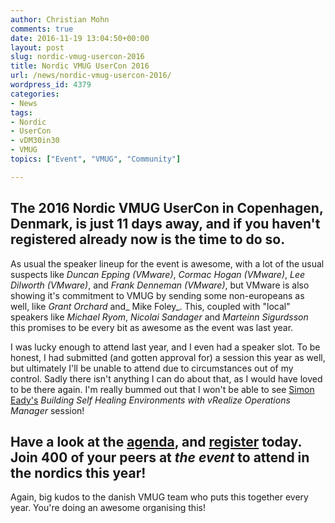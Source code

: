 ```yaml
---
author: Christian Mohn
comments: true
date: 2016-11-19 13:04:50+00:00
layout: post
slug: nordic-vmug-usercon-2016
title: Nordic VMUG UserCon 2016
url: /news/nordic-vmug-usercon-2016/
wordpress_id: 4379
categories:
- News
tags:
- Nordic
- UserCon
- vDM30in30
- VMUG
topics: ["Event", "VMUG", "Community"]

---
```



## The 2016 Nordic VMUG UserCon in Copenhagen, Denmark, is just 11 days away, and if you haven't registered already now is the time to do so.



As usual the speaker lineup for the event is awesome, with a lot of the usual suspects like _Duncan Epping (VMware)_, _Cormac Hogan (VMware)_, _Lee Dilworth (VMware)_, and _Frank Denneman (VMware)_, but VMware is also showing it's commitment to VMUG by sending some non-europeans as well, like _Grant Orchard_ and_ Mike Foley_. This, coupled with "local" speakers like _Michael Ryom_, _Nicolai Sandager_ and _Marteinn Sigurdsson_ this promises to be every bit as awesome as the event was last year.

<!--more-->


I was lucky enough to attend last year, and I even had a speaker slot. To be honest, I had submitted (and gotten approval for) a session this year as well, but ultimately I'll be unable to attend due to circumstances out of my control. Sadly there isn't anything I can do about that, as I would have loved to be there again. I'm really bummed out that I won't be able to see [ Simon Eady's](https://twitter.com/simoneady) _Building Self Healing Environments with vRealize Operations Manager_ session!



## Have a look at the [agenda](https://www.vmug.com/p/cm/ld/fid=15440#anchor4), and [register](https://www.vmug.com/p/cm/ld/fid=15440#anchor2) today. Join 400 of your peers at _the event_ to attend in the nordics this year!



Again, big kudos to the danish VMUG team who puts this together every year. You're doing an awesome organising this!

